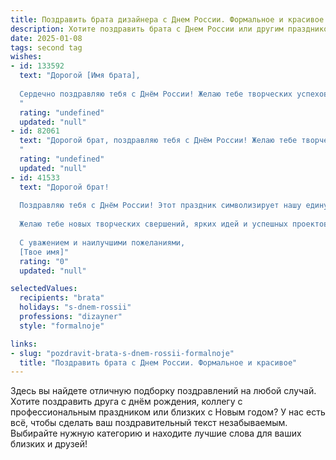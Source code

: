 ```yaml
---
title: Поздравить брата дизайнера с Днем России. Формальное и красивое
description: Хотите поздравить брата с Днем России или другим праздником? Наш ИИ создаст незабываемое поздравление, а вы обязательно выделитесь среди других.  
date: 2025-01-08
tags: second tag
wishes:
- id: 133592
  text: "Дорогой [Имя брата],
  
  Сердечно поздравляю тебя с Днём России! Желаю тебе творческих успехов в твоей профессии дизайнера, новых вдохновляющих идей и реализации самых амбициозных проектов. Пусть этот праздник наполнит твою жизнь яркими красками и позитивными эмоциями.  С праздником!
  "
  rating: "undefined"
  updated: "null"
- id: 82061
  text: "Дорогой брат, поздравляю тебя с Днём России! Желаю тебе творческих успехов в профессии дизайнера, вдохновения и новых интересных проектов! Пусть твоя работа всегда приносит тебе удовольствие и признание.
  "
  rating: "undefined"
  updated: "null"
- id: 41533
  text: "Дорогой брат!
  
  Поздравляю тебя с Днём России! Этот праздник символизирует нашу единую страну, её богатую историю и великолепную культуру. Как талантливый дизайнер, ты вносишь свой вклад в красоту и многообразие нашего мира, создавая уникальные шедевры и вдохновляя окружающих.
  
  Желаю тебе новых творческих свершений, ярких идей и успешных проектов. Пусть каждый твой день будет наполнен вдохновением, а жизнь дарит только позитивные эмоции и достижения.
  
  С уважением и наилучшими пожеланиями,
  [Твое имя]"
  rating: "0"
  updated: "null"

selectedValues:
  recipients: "brata"
  holidays: "s-dnem-rossii"
  professions: "dizayner"
  style: "formalnoje"

links:
- slug: "pozdravit-brata-s-dnem-rossii-formalnoje"
  title: "Поздравить брата с Днем России. Формальное и красивое"
---
```


Здесь вы найдете отличную подборку поздравлений на любой случай. 
Хотите поздравить друга с днём рождения, коллегу с профессиональным праздником или близких с Новым годом? У нас есть всё, чтобы сделать ваш поздравительный текст незабываемым. Выбирайте нужную категорию и находите лучшие слова для ваших близких и друзей!
